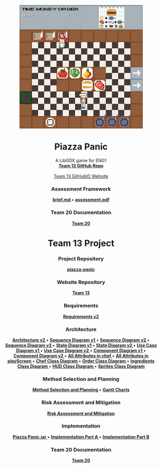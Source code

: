 <div align="center">
  <a href="https://github.com/team13eng1/piazza-panic/">
    <img src="./images/gameScreenshotTeam13.png" alt="Logo" width="399" height="400">
  </a>

  <h1 align="center">Piazza Panic</h1>

  <p align="center">
    A LibGDX game for ENG1
    <br />
    <a href="https://github.com/team13eng1/piazza-panic"><strong>Team 13 GitHub Repo</strong></a>
    <br />
    <br />
    <a href="https://github.com/GourdoRamsay/GourdoRamsay.github.io/blob/Team20WebsiteIO/TEAM13README.md">Team 13 GitHubIO Website</a>
  </p>
</div>


<h3 align="center">Assessment Framework</h3>
<p align="center">
  <a href="./files/team13/documentsDocuments/brief.md"><strong> brief.md </strong></a>
  •
  <a href="./files/team13/documentsDocuments/eng1-team-assessment-1.pdf"><strong> assessment.pdf </strong></a>
</p>

<h3 align="center">Team 20 Documentation</h3>
<p align="center">
  <a href="https://github.com/GourdoRamsay/GourdoRamsay.github.io/blob/Team20WebsiteIO/README.md"><strong>Team 20</strong></a>
</p>

<h1 align="center">Team 13 Project</h1>
<h3 align="center">Project Repository</h3>
<p align="center">
  <a href="https://github.com/team13eng1/piazza-panic"><strong>piazza-panic</strong></a>
<p>

<h3 align="center">Website Repository</h3>
<p align="center">
  <a href="https://github.com/GourdoRamsay/GourdoRamsay.github.io/blob/Team20WebsiteIO/TEAM13README.md"><strong>Team 13</strong></a>
</p>
<h3 align="center">Requirements</h3>
<p align="center">
  <a href="./files/team13/documents/Requirements v2.pdf"><strong>Requirements v2</strong></a>
</p>
<h3 align="center">Architecture</h3>
<p align="center">
  <a href="./files/team13/documents/Architecture V2.pdf"><strong> Architecture v2 </strong></a>
  •
  <a href="./files/team13/documents/Sequence Diagram v1.pdf"><strong> Sequence Diagram v1 </strong></a>
  •
  <a href="./files/team13/documents/Sequence Diagram v2.pdf"><strong> Sequence Diagram v2 </strong></a>
  •
  <a href="./files/team13/documents/Sequence Diagram v3.pdf"><strong> Sequence Diagram v3 </strong></a>
  •
  <a href="./files/team13/documents/State Diagram v1.pdf"><strong> State Diagram v1 </strong></a>
  •
  <a href="./files/team13/documents/State Diagram v2.pdf"><strong> State Diagram v2 </strong></a>
  •
  <a href="./files/team13/documents/Use Case Diagram v1.pdf"><strong> Use Case Diagram v1 </strong></a>
  •
  <a href="./files/team13/documents/Use Case Diagram v2.pdf"><strong> Use Case Diagram v2 </strong></a>
  •
  <a href="./files/team13/documents/Component Diagram v1.pdf"><strong> Component Diagram v1 </strong></a>
  •
  <a href="./files/team13/documents/Component Diagram v2.pdf"><strong> Component Diagram v2 </strong></a>
  •
  <a href="./files/team13/documents/All attributes in chef.pdf"><strong> All Attributes in chef </strong></a>
  •
  <a href="./files/team13/documents/All attributes in playScreen.pdf"><strong> All Attributes in playScreen </strong></a>
  •
  <a href="./files/team13/documents/Chef Class Diagram.pdf"><strong> Chef Class Diagram </strong></a>
  •
  <a href="./files/team13/documents/Order Class Diagram.pdf"><strong> Order Class Diagram </strong></a>
  •
  <a href="./files/team13/documents/Ingredients Class Diagram.pdf"><strong> Ingredients Class Diagram </strong></a>
  •
  <a href="./files/team13/documents/HUD Class Diagram.pdf"><strong> HUD Class Diagram </strong></a>
  •
  <a href="./files/team13/documents/Sprites Class Diagram.pdf"><strong> Sprites Class Diagram </strong></a>
</p>
<h3 align="center">Method Selection and Planning</h3>
<p align="center">
  <a href="./files/team13/documents/Method Selection and Planning.pdf"><strong> Method Selection and Planning </strong></a>
  •
  <a href="https://github.com/GourdoRamsay/GourdoRamsay.github.io/blob/Team20WebsiteIO/GANTT.md"><strong> Gantt Charts </strong></a>
</p>
<h3 align="center">Risk Assessment and Mitigation</h3>
<p align="center">
  <a href="./files/team13/documents/Risk Assessment and Mitigation v2.pdf"><strong>Risk Assessment and Mitigation</strong></a>
</p>
<h3 align="center">Implementation</h3>
<p align="center">
  <a href="./files/team13/documents/Piazza Panic.jar" download><strong> Piazza Panic.jar </strong></a>
  •
  <a href="./files/team13/documents/piazza-panic-main (1).zip" download><strong> Implementation Part A </strong></a>
  •
  <a href="./files/team13/documents/Implementation Part B.pdf"><strong> Implementation Part B </strong></a>
</p>

<h3 align="center">Team 20 Documentation</h3>
<p align="center">
  <a href="https://github.com/GourdoRamsay/GourdoRamsay.github.io/blob/Team20WebsiteIO/README.md"><strong>Team 20</strong></a>
</p>